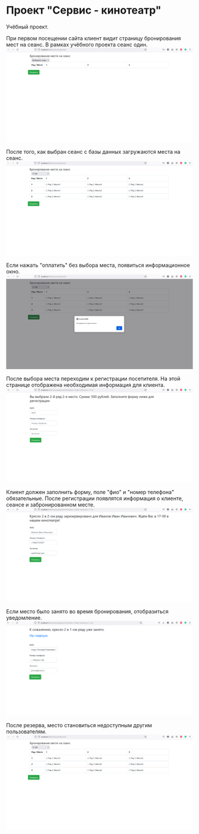# Проект "Сервис - кинотеатр"

Учёбный проект.

При первом посещении сайта клиент видит страницу бронирования мест на сеанс. В рамках учёбного проекта сеанс один.
![alt text](https://github.com/KarnaukhovKirill/job4j_cinema/blob/main/src/img/1_start.png)

После того, как выбран сеанс с базы данных загружаются места на сеанс.
![alt text](https://github.com/KarnaukhovKirill/job4j_cinema/blob/main/src/img/2_chooseSession.png)

Если нажать "оплатить" без выбора места, появиться информационное окно.
![alt text](https://github.com/KarnaukhovKirill/job4j_cinema/blob/main/src/img/3_wrongChecked.png)

После выбора места переходим к регистрации посетителя. На этой странице отображена необходимая информация для клиента.
![alt text](https://github.com/KarnaukhovKirill/job4j_cinema/blob/main/src/img/4_registration.png)

Клиент должен заполнить форму, поле "фио" и "номер телефона" обязательные. После регистрации появлятся информация
о клиенте, сеансе и забронированном месте.
![alt text](https://github.com/KarnaukhovKirill/job4j_cinema/blob/main/src/img/5_reg_done.png)

Если место было занято во время бронирования, отобразиться уведомление.
![alt text](https://github.com/KarnaukhovKirill/job4j_cinema/blob/main/src/img/5.1_placeNotAvailable.png)

После резерва, место становиться недоступным другим пользователям.
![alt text](https://github.com/KarnaukhovKirill/job4j_cinema/blob/main/src/img/6_final.png)





